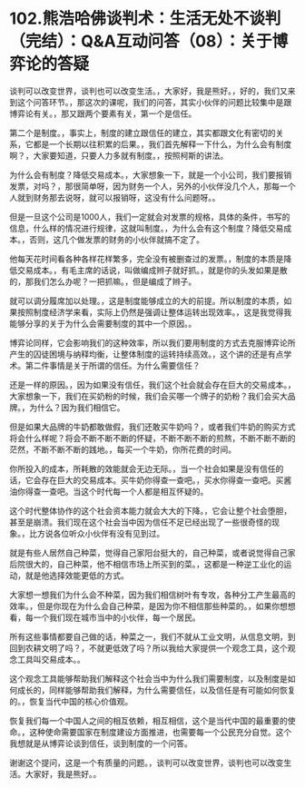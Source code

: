 # 102.熊浩哈佛谈判术：生活无处不谈判（完结）：Q&A互动问答（08）：关于博弈论的答疑

谈判可以改变世界，谈判也可以改变生活。，大家好，我是熊好。，好的，我们又来到这个问答环节。，那这次的课呢，我们的问答，其实小伙伴的问题比较集中是跟博弈论有关。，那又跟两个要素有关，第一个是信任。

第二个是制度。，事实上，制度的建立跟信任的建立，其实都跟文化有密切的关系，它都是一个长期以往积累的后果。，我们首先解释一下什么，为什么会有制度啊？，大家要知道，只要人力多就有制度。，按照柯斯的讲法。

为什么会有制度？降低交易成本。，大家想象一下，就是一个小公司，我们要报销发票，对吗？，那很简单呀，因为财务一个人，另外的小伙伴没几个人，那每一个人就到财务那去说呀，就可以报销呀，这没有什么问题呀。。

但是一旦这个公司是1000人，我们一定就会对发票的规格，具体的条件，书写的信息，什么样的情况进行规律，这就叫制度。，为什么会有这个制度？降低交易成本。，否则，这几个做发票的财务的小伙伴就搞不定了。

他每天花时间看各种各样花样繁多，完全没有被删查过的发票。，制度的本质是降低交易成本。，有毛主席的话说，叫做编成辫子就好抓。，就是你的头发如果是散的，那我们怎么办呢？一把抓嘛。，但是编成了辫子。

就可以调分履席加以处理。，这是制度能够成立的大的前提。所以制度的本质，如果按照制度经济学来看，实际上仍然是强调让整体运转出现效率。，这是我觉得我能够分享的关于为什么会需要制度的其中一个原因。。

博弈论同样，它会影响我们的这种效率，所以我们要用制度的方式去克服博弈论所产生的囚徒困境与纳释均衡，让整体制度的运转持续高效。，这个讲的还是有点学术。第二件事情是关于所谓的信任。为什么需要信任？

还是一样的原因。，因为如果没有信任，我们这个社会就会存在巨大的交易成本。，大家想象一下，我们在买奶粉的时候，我们会买哪一个牌子的奶粉？我们会买大品牌。，为什么？因为我们相信它。

但是如果大品牌的牛奶都敢做假，我们还敢买牛奶吗？，或者我们牛奶的购买方式将会什么样呢？将会不断不断不断的怀疑，不断不断不断的煎熬，不断不断不断的茫然，不断不断不断的践地。，每买一个牛奶，你所花费的时间。

你所投入的成本，所耗散的效能就会无边无际。，当一个社会如果是没有信任的话，它会存在巨大的交易成本。买牛奶你得查一查吧。，买水你得查一查吧。买酱油你得查一查吧。当这个时代每一个人都是相互怀疑的。

这个时代整体协作的这个社会资本能力就会大大的下降。，它会让整个社会堕胆，甚至是崩溃。我们现在这个社会当中因为信任不足已经出现了一些很奇怪的现象。，比方说各位听众小伙伴有没有见到过。

就是有些人居然自己种菜，觉得自己家阳台挺大的，自己种菜，或者说觉得自己家后院很大的，自己种菜，他不相信市场上所买到的菜。，这都是一种逆工业化的运动，就是他选择效能更低的方式。

大家想一想我们为什么会不种菜，因为我们相信树叶有专攻，各种分工产生最高的效率。，但是你现在为什么会自己种菜，是因为你不相信那些种菜的。，如果你想想看，每一个我们现在城市当中的小伙伴，每一个居民。

所有这些事情都要自己做的话，种菜之一，我们不就从工业文明，从信息文明，到回到农耕文明了吗？，不就更低效了吗？所以我给大家提供一个观念工具，这个观念工具叫交易成本。。

这个观念工具能够帮助我们解释这个社会当中为什么我们需要制度，以及制度是如何成长的，同样能够帮助我们解释，为什么需要信任，以及信任是有可能如何恢复的。，恢复当代中国的核心价值观。

恢复我们每一个中国人之间的相互依赖，相互相信，这个是当代中国的最重要的使命。，这种使命需要国家在制度建设方面推进，也需要每一个公民充分自觉。这个我想就是从博弈论谈到信任，谈到制度的一个问答。

谢谢这个提问，这是一个有质量的问题。，谈判可以改变世界，谈判也可以改变生活。大家好，我是熊好。。